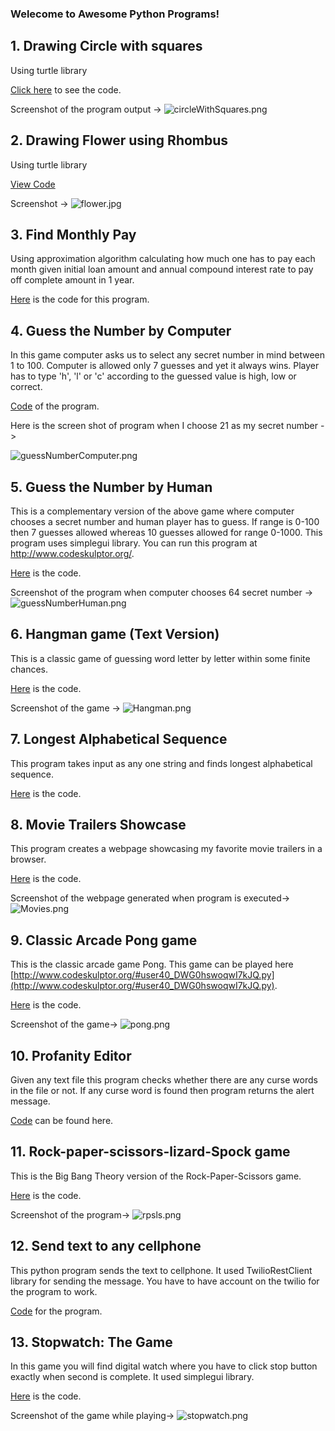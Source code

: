 ### Welecome to Awesome Python Programs!
## 1. Drawing Circle with squares
Using turtle library

[Click here](https://github.com/rajeshsurana/PythonPortfolio/blob/master/DrawCirclewithSquares/mindstorms2.py) to see the code.   

Screenshot of the program output ->
![circleWithSquares.png](https://raw.githubusercontent.com/rajeshsurana/PythonPortfolio/master/Image/circle.png)

## 2. Drawing Flower using Rhombus
Using turtle library

[View Code](https://github.com/rajeshsurana/PythonPortfolio/blob/master/FlowerWithRhombus/flower.py)

Screenshot ->
![flower.jpg](https://raw.githubusercontent.com/rajeshsurana/PythonPortfolio/master/Image/flower1.jpg)

## 3. Find Monthly Pay

Using approximation algorithm calculating how much one has to pay each month given initial loan amount and annual compound interest rate to pay off complete amount in 1 year.

[Here](https://github.com/rajeshsurana/PythonPortfolio/blob/master/FindMinMonthlyPay/findMinMontlyPay.py) is the code for this program.

## 4. Guess the Number by Computer

In this game computer asks us to select any secret number in mind between 1 to 100. Computer is allowed only 7 guesses and yet it always wins. Player has to type 'h', 'l' or 'c' according to the guessed value is high, low or correct.

[Code](https://github.com/rajeshsurana/PythonPortfolio/blob/master/GuessNumber/guessnum.py) of the program.

Here is the screen shot of program when I choose 21 as my secret number ->

![guessNumberComputer.png](https://raw.githubusercontent.com/rajeshsurana/PythonPortfolio/master/Image/guessNumberComputer.png)

## 5. Guess the Number by Human

This is a complementary version of the above game where computer chooses a secret number and human player has to guess. If range is 0-100 then 7 guesses allowed whereas 10 guesses allowed for range 0-1000. This program uses simplegui library. You can run this program at http://www.codeskulptor.org/.

[Here](https://github.com/rajeshsurana/PythonPortfolio/blob/master/GuessTheNumber/guessNumber.py) is the code.

Screenshot of the program when computer chooses 64 secret number ->
![guessNumberHuman.png](https://raw.githubusercontent.com/rajeshsurana/PythonPortfolio/master/Image/guessNumberHuman.png)

## 6. Hangman game (Text Version)

This is a classic game of guessing word letter by letter within some finite chances.

[Here](https://github.com/rajeshsurana/PythonPortfolio/blob/master/Hangman/ps3_hangman.py) is the code. 

Screenshot of the game ->
![Hangman.png](https://raw.githubusercontent.com/rajeshsurana/PythonPortfolio/master/Image/Hangman.png)

## 7. Longest Alphabetical Sequence

This program takes input as any one string and finds longest alphabetical sequence.

[Here](https://github.com/rajeshsurana/PythonPortfolio/blob/master/Logest_alphabetical_seq/longest_alphabetical_seq.py) is the code.

## 8. Movie Trailers Showcase

This program creates a webpage showcasing my favorite movie trailers in a browser.

[Here](https://github.com/rajeshsurana/PythonPortfolio/tree/master/Movies) is the code. 

Screenshot of the webpage generated when program is executed->
![Movies.png](https://raw.githubusercontent.com/rajeshsurana/PythonPortfolio/master/Image/MovieTrailers.png)

## 9. Classic Arcade Pong game

This is the classic arcade game Pong. This game can be played here [http://www.codeskulptor.org/#user40_DWG0hswoqwI7kJQ.py](http://www.codeskulptor.org/#user40_DWG0hswoqwI7kJQ.py).

[Here](https://github.com/rajeshsurana/PythonPortfolio/blob/master/PongGame/Pong.py) is the code. 

Screenshot of the game->
![pong.png](https://raw.githubusercontent.com/rajeshsurana/PythonPortfolio/master/Image/pong.png)

## 10. Profanity Editor

Given any text file this program checks whether there are any curse words in the file or not. If any curse word is found then program returns the alert message.

[Code](https://github.com/rajeshsurana/PythonPortfolio/blob/master/PrafanityEditor/check_profanity.py) can be found here.

## 11. Rock-paper-scissors-lizard-Spock game

This is the Big Bang Theory version of the Rock-Paper-Scissors game. 

[Here](https://github.com/rajeshsurana/PythonPortfolio/blob/master/RockSpockPaperLizardScissors/rspls.py) is the code.

Screenshot of the program->
![rpsls.png](https://raw.githubusercontent.com/rajeshsurana/PythonPortfolio/master/Image/rpsls.png)

## 12. Send text to any cellphone

This python program sends the text to cellphone. It used TwilioRestClient library for sending the message. You have to have account on the twilio for the program to work.

[Code](https://github.com/rajeshsurana/PythonPortfolio/blob/master/SendText/send_text.py) for the program.

## 13. Stopwatch: The Game

In this game you will find digital watch where you have to click stop button exactly when second is complete. It used simplegui library.

[Here](https://github.com/rajeshsurana/PythonPortfolio/blob/master/Stopwatch/Stopwatch.py) is the code.

Screenshot of the game while playing->
![stopwatch.png](https://raw.githubusercontent.com/rajeshsurana/PythonPortfolio/master/Image/stopwatch.png)
